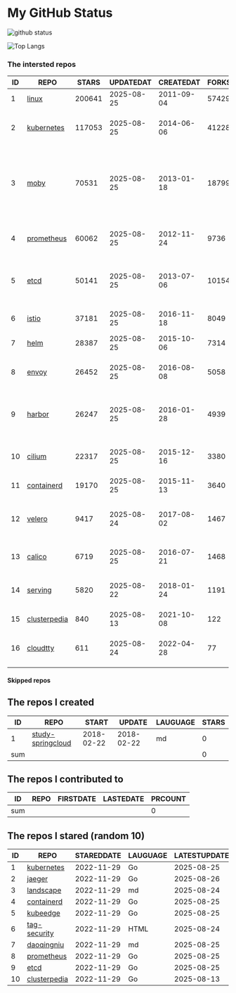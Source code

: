 # My GitHub Status

<img src="https://github-readme-stats-1.yihong0618.vercel.app/api?username=daoqingniu&show_icons=true&&&hide_title=true&count_private=true" alt="github status" />

![Top Langs](https://github-readme-stats-1.yihong0618.vercel.app/api/top-langs/?username=daoqingniu&layout=compact)

<!--START_SECTION:github_repos-->
### The intersted repos
| ID |                              REPO                               | STARS  | UPDATEDAT  | CREATEDAT  | FORKSCOUNT |                                                DESCRIPTIONS                                                |
|----|-----------------------------------------------------------------|--------|------------|------------|------------|------------------------------------------------------------------------------------------------------------|
|  1 | [linux](https://github.com/torvalds/linux)                      | 200641 | 2025-08-25 | 2011-09-04 |      57429 | Linux kernel source tree                                                                                   |
|  2 | [kubernetes](https://github.com/kubernetes/kubernetes)          | 117053 | 2025-08-25 | 2014-06-06 |      41228 | Production-Grade Container Scheduling and Management                                                       |
|  3 | [moby](https://github.com/moby/moby)                            |  70531 | 2025-08-25 | 2013-01-18 |      18799 | The Moby Project - a collaborative project for the container ecosystem to assemble container-based systems |
|  4 | [prometheus](https://github.com/prometheus/prometheus)          |  60062 | 2025-08-25 | 2012-11-24 |       9736 | The Prometheus monitoring system and time series database.                                                 |
|  5 | [etcd](https://github.com/etcd-io/etcd)                         |  50141 | 2025-08-25 | 2013-07-06 |      10154 | Distributed reliable key-value store for the most critical data of a distributed system                    |
|  6 | [istio](https://github.com/istio/istio)                         |  37181 | 2025-08-25 | 2016-11-18 |       8049 | Connect, secure, control, and observe services.                                                            |
|  7 | [helm](https://github.com/helm/helm)                            |  28387 | 2025-08-25 | 2015-10-06 |       7314 | The Kubernetes Package Manager                                                                             |
|  8 | [envoy](https://github.com/envoyproxy/envoy)                    |  26452 | 2025-08-25 | 2016-08-08 |       5058 | Cloud-native high-performance edge/middle/service proxy                                                    |
|  9 | [harbor](https://github.com/goharbor/harbor)                    |  26247 | 2025-08-25 | 2016-01-28 |       4939 | An open source trusted cloud native registry project that stores, signs, and scans content.                |
| 10 | [cilium](https://github.com/cilium/cilium)                      |  22317 | 2025-08-25 | 2015-12-16 |       3380 | eBPF-based Networking, Security, and Observability                                                         |
| 11 | [containerd](https://github.com/containerd/containerd)          |  19170 | 2025-08-25 | 2015-11-13 |       3640 | An open and reliable container runtime                                                                     |
| 12 | [velero](https://github.com/vmware-tanzu/velero)                |   9417 | 2025-08-24 | 2017-08-02 |       1467 | Backup and migrate Kubernetes applications and their persistent volumes                                    |
| 13 | [calico](https://github.com/projectcalico/calico)               |   6719 | 2025-08-25 | 2016-07-21 |       1468 | Cloud native networking and network security                                                               |
| 14 | [serving](https://github.com/knative/serving)                   |   5820 | 2025-08-22 | 2018-01-24 |       1191 | Kubernetes-based, scale-to-zero, request-driven compute                                                    |
| 15 | [clusterpedia](https://github.com/clusterpedia-io/clusterpedia) |    840 | 2025-08-13 | 2021-10-08 |        122 | The Encyclopedia of Kubernetes clusters                                                                    |
| 16 | [cloudtty](https://github.com/cloudtty/cloudtty)                |    611 | 2025-08-24 | 2022-04-28 |         77 | A Friendly Kubernetes CloudShell (Web Terminal) !                                                          |



#### Skipped repos
<!--END_SECTION:github_repos-->

<!--START_SECTION:my_github-->
## The repos I created
| ID  |                                 REPO                                 |   START    |   UPDATE   | LAUGUAGE | STARS |
|-----|----------------------------------------------------------------------|------------|------------|----------|-------|
|   1 | [study-springcloud](https://github.com/daoqingniu/study-springcloud) | 2018-02-22 | 2018-02-22 | md       |     0 |
| sum |                                                                      |            |            |          |     0 |

## The repos I contributed to
| ID  | REPO | FIRSTDATE | LASTEDATE | PRCOUNT |
|-----|------|-----------|-----------|---------|
| sum |      |           |           |       0 |

## The repos I stared (random 10)
| ID |                              REPO                               | STAREDDATE | LAUGUAGE | LATESTUPDATE |
|----|-----------------------------------------------------------------|------------|----------|--------------|
|  1 | [kubernetes](https://github.com/kubernetes/kubernetes)          | 2022-11-29 | Go       | 2025-08-25   |
|  2 | [jaeger](https://github.com/jaegertracing/jaeger)               | 2022-11-29 | Go       | 2025-08-26   |
|  3 | [landscape](https://github.com/cncf/landscape)                  | 2022-11-29 | md       | 2025-08-24   |
|  4 | [containerd](https://github.com/containerd/containerd)          | 2022-11-29 | Go       | 2025-08-25   |
|  5 | [kubeedge](https://github.com/kubeedge/kubeedge)                | 2022-11-29 | Go       | 2025-08-25   |
|  6 | [tag-security](https://github.com/cncf/tag-security)            | 2022-11-29 | HTML     | 2025-08-24   |
|  7 | [daoqingniu](https://github.com/daoqingniu/daoqingniu)          | 2022-11-29 | md       | 2025-08-25   |
|  8 | [prometheus](https://github.com/prometheus/prometheus)          | 2022-11-29 | Go       | 2025-08-25   |
|  9 | [etcd](https://github.com/etcd-io/etcd)                         | 2022-11-29 | Go       | 2025-08-25   |
| 10 | [clusterpedia](https://github.com/clusterpedia-io/clusterpedia) | 2022-11-29 | Go       | 2025-08-13   |

<!--END_SECTION:my_github-->
